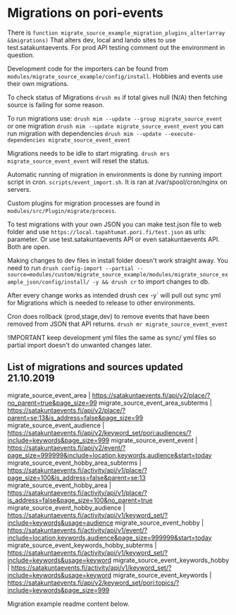 # Migrations on pori-events

There is `function migrate_source_example_migration_plugins_alter(array &$migrations)`
That alters dev, local and lando sites to use test.satakuntaevents. For prod API
testing comment out the environment in question.

Development code for the importers can be found from
`modules/migrate_source_example/config/install`. Hobbies and events use their own migrations.

To check status of Migrations
`drush ms` if total gives null (N/A) then fetching source is failing for some reason.

To run migrations use:
`drush mim --update --group migrate_source_event`
or one migration
`drush mim --update migrate_source_event_event`
you can run migration with dependencies
`drush mim --update --execute-dependencies migrate_source_event_event`

Migrations needs to be idle to start migrating.
`drush mrs migrate_source_event_event` will reset the status.

Automatic running of migration in environments is done by running import script in cron.
`scripts/event_import.sh`. It is ran at /var/spool/cron/nginx on servers.

Custom plugins for migration processes are found in
`modules/src/Plugin/migrate/process`.

To test migrations with your own JSON you can make test.json file to web folder
and use `https://local.tapahtumat.pori.fi/test.json` as urls: parameter. Or use
test.satakuntaevents API or even satakuntaevents API. Both are open.

Making changes to dev files in install folder doesn't work straight away. You need
to run `drush config-import --partial --source=modules/custom/migrate_source_example/modules/migrate_source_example_json/config/install/ -y && drush cr` to import changes to db.

After every change works as intended drush cex -y` will pull out sync yml for Migrations
which is needed to release to other environments.

Cron does rollback (prod,stage,dev) to remove events that have been removed from JSON that API returns.
`drush mr migrate_source_event_event`

!IMPORTANT keep development yml files the same as sync/ yml files so partial import
doesn't do unwanted changes later.

## List of migrations and sources updated 21.10.2019
migrate_source_event_area | https://satakuntaevents.fi/api/v2/place/?no_parent=true&page_size=99
migrate_source_event_area_subterms | https://satakuntaevents.fi/api/v2/place/?parent=se:13&is_address=false&page_size=99
migrate_source_event_audience | https://satakuntaevents.fi/api/v2/keyword_set/pori:audiences/?include=keywords&page_size=999
migrate_source_event_event | https://satakuntaevents.fi/api/v2/event/?page_size=999999&include=location,keywords,audience&start=today
migrate_source_event_hobby_area_subterms | https://satakuntaevents.fi/activity/api/v1/place/?page_size=100&is_address=false&parent=se:13
migrate_source_event_hobby_area | https://satakuntaevents.fi/activity/api/v1/place/?is_address=false&page_size=100&no_parent=true
migrate_source_event_hobby_audience | https://satakuntaevents.fi/activity/api/v1/keyword_set/?include=keywords&usage=audience
migrate_source_event_hobby | https://satakuntaevents.fi/activity/api/v1/event/?include=location,keywords,audience&page_size=999999&start=today
migrate_source_event_keywords_hobby_subterms | https://satakuntaevents.fi/activity/api/v1/keyword_set/?include=keywords&usage=keyword
migrate_source_event_keywords_hobby | https://satakuntaevents.fi/activity/api/v1/keyword_set/?include=keywords&usage=keyword
migrate_source_event_keywords | https://satakuntaevents.fi/api/v2/keyword_set/pori:topics/?include=keywords&page_size=999

Migration example readme content below.
<!-- # Migrate source example

`migrate_source_example` is a module that contains a set of sub-modules that provide content migrations from different
sources.

Currently the project features migrations from following sources:

1. External (non-Drupal) database tables.
2. CSV files;
3. XML files;
4. JSON resources.

## Installation

1. Install Drupal 8 compatible `drush`.
2. Install Drupal 8 using `Standard` profile.
3. Download `migrate_tools` contrib module into `modules/contrib/migrate_tools` (see [instructions](https://www.drupal.org/project/migrate_tools/git-instructions)).
4. Download `migrate_plus` contrib module into `modules/contrib/migrate_plus` (see [instructions](https://www.drupal.org/project/migrate_plus/git-instructions)).
5. Enable `migrate_source_example` module (`drush en migrate_source_example`).

### Installation of DB migration example module
1. Enable `migrate_source_example_db` module (`drush en migrate_source_example_db`).

### Installation of CSV migration example module
1. Download `migrate_source_csv` contrib module into `modules/contrib/migrate_source_csv` (see [instructions](https://www.drupal.org/project/migrate_source_csv/git-instructions)).
2. Enable `migrate_source_example_csv` module (`drush en migrate_source_example_csv`).

### Installation of XML migration example module
1. Enable `migrate_source_example_xml` module (`drush en migrate_source_example_xml`).

### Installation of JSON migration example module
1. Enable `migrate_source_example_json` module (`drush en migrate_source_example_json`).

## Usage

1. Run `drush ms` to see all migrations.
2. Run `drush mi --group=[GROUP]` to import content from specific example group.

## Special usage of JSON migration example

JSON migration source plugin requires an absolute URL of a JSON resource to be set in migration .yml file due to
an assumption that JSON resources are remote. It means that for JSON migration to work, a base url of the site
needs to be provided to migration system.

Run `drush mi --group=migrate_source_example_json --uri=[BASE_URL]`, where `[BASE_URL]` is an absolute path to your
site.

## Data source

Example content is synced with a [Google Spreadsheet](https://goo.gl/Iq2Tk6). -->
